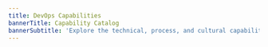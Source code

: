 ```yaml
---
title: DevOps Capabilities
bannerTitle: Capability Catalog
bannerSubtitle: 'Explore the technical, process, and cultural capabilities which drive higher software delivery and organizational performance. Each of the articles below presents a capability, discusses how to implement it, and how to overcome common obstacles. You can also learn how to deploy a program to implement these capabilities in our article ["How to Transform."](/devops-capabilities/cultural/devops-culture-transform/)'
---
```


